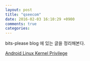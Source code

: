 ```yaml
---
layout: post
title: "qseecom"
date: 2016-02-03 16:10:29 +0900
comments: true
categories: 
---
```


bits-please blog 에 있는 글을 정리해본다.

[Android Linux Kernel Privilege](http://bits-please.blogspot.co.il/2015/08/android-linux-kernel-privilege.html)
